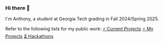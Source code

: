 ### Hi there 👋

<!--
**Zanger67/Zanger67** is a ✨ _special_ ✨ repository because its `README.md` (this file) appears on your GitHub profile.

Here are some ideas to get you started:

- 🔭 I’m currently working on ...
- 🌱 I’m currently learning ...
- 👯 I’m looking to collaborate on ...
- 🤔 I’m looking for help with ...
- 💬 Ask me about ...
- 📫 How to reach me: ...
- 😄 Pronouns: ...
- ⚡ Fun fact: ...
-->

I'm Anthony, a student at Georgia Tech grading in Fall 2024/Spring 2025.

Refer to the following lists for my public work:
[⚡ Current Projects](https://github.com/stars/Zanger67/lists/my-projects)
[⭐ My Projects](https://github.com/stars/Zanger67/lists/current-projects)
[⏳ Hackathons](https://github.com/stars/Zanger67/lists/hackathons)
